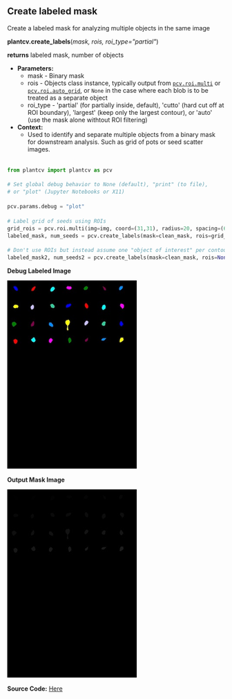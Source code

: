 ## Create labeled mask

Create a labeled mask for analyzing multiple objects in the same image

**plantcv.create_labels**(*mask, rois, roi_type="partial"*)

**returns** labeled mask, number of objects

- **Parameters:**
    - mask - Binary mask
    - rois - Objects class instance, typically output from [`pcv.roi.multi`](roi_multi.md) or [`pcv.roi.auto_grid`](roi_auto_grid.md), or `None` in the case where each blob is to be treated as a separate object
    - roi_type - 'partial' (for partially inside, default), 'cutto' (hard cut off at ROI boundary), 'largest' (keep only the largest contour), or 'auto' (use the mask alone withtout ROI filtering)
- **Context:**
    - Used to identify and separate multiple objects from a binary mask for downstream analysis. Such as grid of pots or seed scatter images.


```python

from plantcv import plantcv as pcv

# Set global debug behavior to None (default), "print" (to file),
# or "plot" (Jupyter Notebooks or X11)

pcv.params.debug = "plot"

# Label grid of seeds using ROIs
grid_rois = pcv.roi.multi(img=img, coord=(31,31), radius=20, spacing=(67, 67), nrows=4, ncols=7)
labeled_mask, num_seeds = pcv.create_labels(mask=clean_mask, rois=grid_rois, roi_type="partial")

# Don't use ROIs but instead assume one "object of interest" per contour
labeled_mask2, num_seeds2 = pcv.create_labels(mask=clean_mask, rois=None, roi_type="auto")

```

**Debug Labeled Image**

![Screenshot](img/documentation_images/create_labels/colorful_labels.jpg)


**Output Mask Image**

![Screenshot](img/documentation_images/create_labels/grayscale_labeled_mask.jpg)

**Source Code:** [Here](https://github.com/danforthcenter/plantcv/blob/main/plantcv/plantcv/create_labels.py)

